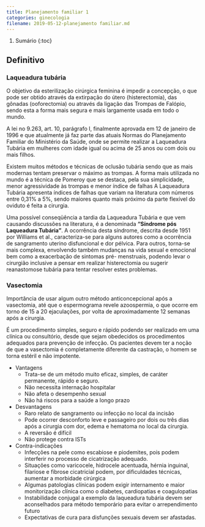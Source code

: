 ```yaml
---
title: Planejamento familiar 1
categories: ginecologia
filename: 2019-05-12-planejamento familiar.md
---
```


1. Sumário
{:toc}



## Definitivo
### Laqueadura tubária
O objetivo da esterilização cirúrgica feminina é impedir a concepção, o que pode ser obtido através da extirpação do útero (histerectomia), das gônadas (ooforectomia) ou através
da ligação das Trompas de Falópio, sendo esta a forma mais segura e mais largamente usada em
todo o mundo.

A lei no 9.263, art. 10, parágrafo I, finalmente aprovada em 12 de janeiro de 1996 e que atualmente já faz parte das atuais Normas do Planejamento Familiar do Ministério da Saúde, onde se permite realizar a Laqueadura Tubária em mulheres com idade igual ou acima de 25 anos ou com  dois ou mais filhos.

Existem muitos métodos e técnicas de oclusão tubária sendo que as mais modernas tentam preservar o máximo as trompas. A forma mais utilizada no mundo é a técnica de Pomeroy que se destaca, pela sua simplicidade, menor agressividade às trompas e menor índice de falhas A Laqueadura Tubária apresenta índices de falhas que variam na literatura com números entre 0,31% a 5%, sendo maiores quanto mais próximo da parte flexível do oviduto é feita a cirurgia.

Uma possível conseqüência a tardia da Laqueadura Tubária e que vem causando discussões
na literatura, é a denominada **“Síndrome pós Laqueadura Tubária”**. A ocorrência desta síndrome, descrita desde 1951 por Williams et al., caracteriza-se para alguns autores como a ocorrência de sangramento uterino disfuncional e dor pélvica. Para outros, torna-se mais complexa, envolvendo também mudanças na vida sexual e emocional bem como a exacerbação de sintomas pré- menstruais, podendo levar o cirurgião inclusive a pensar em realizar histerectomia ou sugerir
reanastomose tubária para tentar resolver estes problemas.

### Vasectomia
Importância de usar algum outro método anticoncepcional após a vasectomia, até que o espermograma revele azoospermia, o que ocorre em torno de 15 a 20 ejaculações, por volta de aproximadamente 12 semanas após a cirurgia.

É um procedimento simples, seguro e rápido podendo ser realizado em uma clínica ou consultório, desde que sejam obedecidos os procedimentos adequados para prevenção de infecção. Os pacientes devem ter a noção de que a vasectomia é completamente diferente da castração, o homem se torna estéril e não impotente.

* Vantagens
  * Trata-se de um método muito eficaz, simples, de caráter permanente, rápido e seguro.
  * Não necessita internação hospitalar
  * Não afeta o desempenho sexual
  * Não há riscos para a saúde a longo prazo
* Desvantagens
  * Raro relato de sangramento ou infecção no local da incisão
  * Pode ocorrer desconforto leve e passageiro por dois ou três dias após a cirurgia com dor, edema e hematoma no local da cirurgia.
  * A reversão é difícil
  * Não protege contra ISTs
* Contra-indicações
  * Infecções na pele como escabiose e piodemites, pois podem interferir no processo de cicatrização adequado.
  * Situações como varicocele, hidrocele acentuada, hérnia inguinal, filariose e fibrose cicatricial podem, por dificuldades técnicas, aumentar a morbidade cirúrgica
  * Algumas patologias clínicas podem exigir internamento e maior monitorização clínica como o diabetes, cardiopatias e coagulopatias
  * Instabilidade conjugal a exemplo da laqueadura tubária devem ser aconselhados para método temporário para evitar o arrependimento futuro
  * Expectativas de cura para disfunções sexuais devem ser afastadas.
